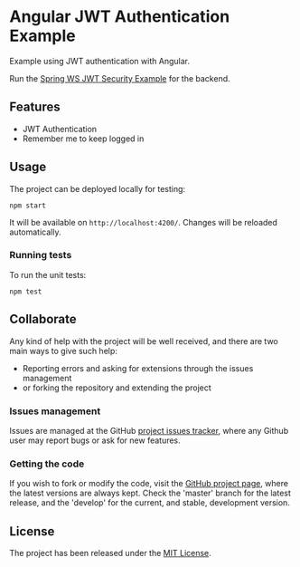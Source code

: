 # Angular JWT Authentication Example

Example using JWT authentication with Angular.

Run the [Spring WS JWT Security Example](https://github.com/bernardo-mg/spring-ws-jwt-security-example) for the backend.

## Features

- JWT Authentication
- Remember me to keep logged in

## Usage

The project can be deployed locally for testing:

```
npm start
```

It will be available on `http://localhost:4200/`. Changes will be reloaded automatically.

### Running tests

To run the unit tests:

```
npm test
```

## Collaborate

Any kind of help with the project will be well received, and there are two main ways to give such help:

- Reporting errors and asking for extensions through the issues management
- or forking the repository and extending the project

### Issues management

Issues are managed at the GitHub [project issues tracker][issues], where any Github user may report bugs or ask for new features.

### Getting the code

If you wish to fork or modify the code, visit the [GitHub project page][scm], where the latest versions are always kept. Check the 'master' branch for the latest release, and the 'develop' for the current, and stable, development version.

## License

The project has been released under the [MIT License][license].

[issues]: https://github.com/Bernardo-MG/angular-jwt-auth-example/issues
[license]: http://www.opensource.org/licenses/mit-license.php
[scm]: https://github.com/Bernardo-MG/angular-jwt-auth-example

